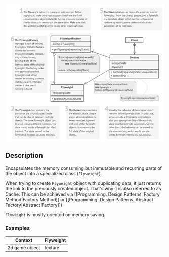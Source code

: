 <div align="center"> 

![diagram](diagram.png) </div>

## Description

Encapsulates the memory consuming but immutable and recurring parts of the object into a specialized class (`Flyweight`). 

When trying to create `Flyweight` object with duplicating data, it just returns the link to the previously created object. That's why it is also referred to as Cache. This can be achieved via [[Programming. Design Patterns. Factory Method|Factory Method]] or [[Programming. Design Patterns. Abstract Factory|Abstract Factory]])

`Flyweight` is mostly oriented on memory saving. 

### Examples

| Context        | Flyweight |
| -------------- | --------- |
| 2d game object | texture   |
